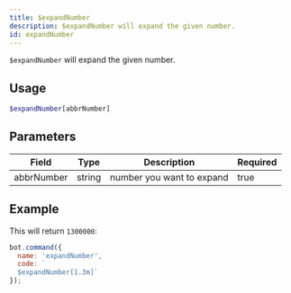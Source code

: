 ```yaml
---
title: $expandNumber 
description: $expandNumber will expand the given number.
id: expandNumber
---
```


`$expandNumber` will expand the given number.

## Usage

```php
$expandNumber[abbrNumber]
```

## Parameters 


| Field      | Type   | Description               | Required |
| ---------- | ------ | ------------------------- | -------- |
| abbrNumber | string | number you want to expand | true      |


## Example

This will return `1300000`:

```javascript
bot.command({
  name: 'expandNumber',
  code: `
  $expandNumber[1.3m]`
});
```
